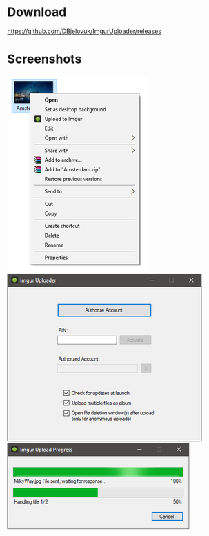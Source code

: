 # Download
https://github.com/DBjelovuk/ImgurUploader/releases
# Screenshots
![](screenshots/ContextMenu.png)
![](screenshots/Settings.png)
![](screenshots/Progress.png)
